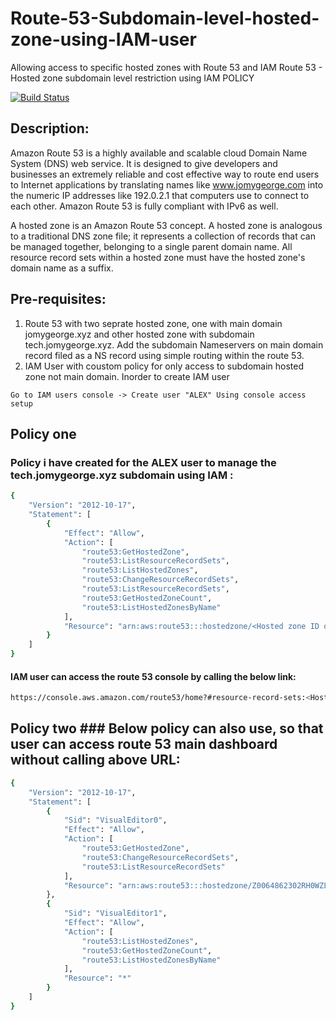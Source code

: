 # Route-53-Subdomain-level-hosted-zone-using-IAM-user
Allowing access to specific hosted zones with Route 53 and IAM 
Route 53 - Hosted zone subdomain level restriction using IAM POLICY

[![Build Status](https://travis-ci.org/joemccann/dillinger.svg?branch=master)]()

## Description:
Amazon Route 53 is a highly available and scalable cloud Domain Name System (DNS) web service. It is designed to give developers and businesses an extremely reliable and cost effective way to route end users to Internet applications by translating names like www.jomygeorge.com into the numeric IP addresses like 192.0.2.1 that computers use to connect to each other. Amazon Route 53 is fully compliant with IPv6 as well.

A hosted zone is an Amazon Route 53 concept. A hosted zone is analogous to a traditional DNS zone file; it represents a collection of records that can be managed together, belonging to a single parent domain name. All resource record sets within a hosted zone must have the hosted zone's domain name as a suffix.

## Pre-requisites:

1) Route 53 with two seprate hosted zone, one with main domain jomygeorge.xyz and other hosted zone with subdomain tech.jomygeorge.xyz. Add the subdomain Nameservers on main domain record filed  as a NS record using simple routing within the route 53.
2) IAM User with coustom policy for only access to subdomain hosted zone not main domain. Inorder to create IAM user

```
Go to IAM users console -> Create user "ALEX" Using console access setup
```
## Policy one
### Policy i have created for the ALEX user to manage the tech.jomygeorge.xyz subdomain using IAM :
```sh
{
    "Version": "2012-10-17",
    "Statement": [
        {
            "Effect": "Allow",
            "Action": [
                "route53:GetHostedZone",
                "route53:ListResourceRecordSets",
                "route53:ListHostedZones",
                "route53:ChangeResourceRecordSets",
                "route53:ListResourceRecordSets",
                "route53:GetHostedZoneCount",
                "route53:ListHostedZonesByName"
            ],
            "Resource": "arn:aws:route53:::hostedzone/<Hosted zone ID of subdomain from route 53>"
        }
    ]
}
```
#### IAM user can access the route 53 console by calling the below link:
```sh
https://console.aws.amazon.com/route53/home?#resource-record-sets:<Hosted-zone-ID-of-subdomain-from-route-53>
```

## Policy two ### Below policy can also use, so that user can access route 53 main dashboard without calling above URL:
```sh
{
    "Version": "2012-10-17",
    "Statement": [
        {
            "Sid": "VisualEditor0",
            "Effect": "Allow",
            "Action": [
                "route53:GetHostedZone",
                "route53:ChangeResourceRecordSets",
                "route53:ListResourceRecordSets"
            ],
            "Resource": "arn:aws:route53:::hostedzone/Z0064862302RH0WZLAWCL"
        },
        {
            "Sid": "VisualEditor1",
            "Effect": "Allow",
            "Action": [
                "route53:ListHostedZones",
                "route53:GetHostedZoneCount",
                "route53:ListHostedZonesByName"
            ],
            "Resource": "*"
        }
    ]
}
```
